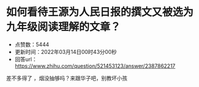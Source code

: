 # 如何看待王源为人民日报的撰文又被选为九年级阅读理解的文章？
- 点赞数：5444
- 更新时间：2022年03月14日00时43分00秒
- 回答url：https://www.zhihu.com/question/521453123/answer/2387862217
<body>
 <p data-pid="yl0sq5N2">差不多得了 ，烟没抽够吗？来跟华子吧，别教坏小孩</p>
</body>